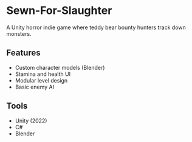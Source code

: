 # Sewn-For-Slaughter

A Unity horror indie game where teddy bear bounty hunters track down monsters.

## Features
- Custom character models (Blender)
- Stamina and health UI
- Modular level design
- Basic enemy AI

## Tools
- Unity (2022)
- C#
- Blender
